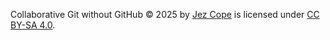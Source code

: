 Collaborative Git without GitHub © 2025 by [Jez Cope](https://erambler.co.uk/about) is licensed under [CC BY-SA 4.0](https://creativecommons.org/licenses/by-sa/4.0/).
